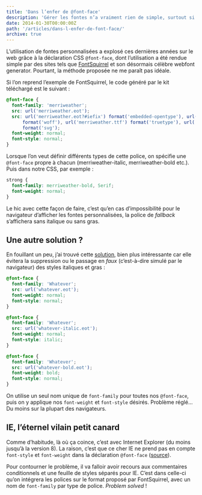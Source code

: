 ```yaml
---
title: 'Dans l’enfer de @font-face'
description: 'Gérer les fontes n’a vraiment rien de simple, surtout si on supporte IE8.'
date: 2014-01-30T00:00:00Z
path: '/articles/dans-l-enfer-de-font-face/'
archive: true
---
```


L’utilisation de fontes personnalisées a explosé ces dernières années sur le web grâce à la déclaration CSS `@font-face`, dont l’utilisation a été rendue simple par des sites tels que [FontSquirrel](http://www.fontsquirrel.com/) et son désormais célèbre webfont generator. Pourtant, la méthode proposée ne me paraît pas idéale.

Si l’on reprend l’exemple de FontSquirrel, le code généré par le kit téléchargé est le suivant :

```css
@font-face {
  font-family: 'merriweather';
  src: url('merriweather.eot');
  src: url('merriweather.eot?#iefix') format('embedded-opentype'), url('merriweather.woff')
      format('woff'), url('merriweather.ttf') format('truetype'), url('merriweather.svg#merriweatherheavy')
      format('svg');
  font-weight: normal;
  font-style: normal;
}
```

Lorsque l’on veut définir différents types de cette police, on spécifie une `@font-face` propre à chacun (merriweather-italic, merriweather-bold etc.). Puis dans notre CSS, par exemple :

```css
strong {
  font-family: merriweather-bold, Serif;
  font-weight: normal;
}
```

Le hic avec cette façon de faire, c’est qu’en cas d’impossibilité pour le navigateur d’afficher les fontes personnalisées, la police de _fallback_ s’affichera sans italique ou sans gras.

## Une autre solution ?

En fouillant un peu, j’ai trouvé cette [solution](http://www.metaltoad.com/blog/how-use-font-face-avoid-faux-italic-and-bold-browser-styles), bien plus intéressante car elle évitera la suppression ou le passage en _faux_ (c’est-à-dire simulé par le navigateur) des styles italiques et gras :

```css
@font-face {
  font-family: 'Whatever';
  src: url('whatever.eot');
  font-weight: normal;
  font-style: normal;
}

@font-face {
  font-family: 'Whatever';
  src: url('whatever-italic.eot');
  font-weight: normal;
  font-style: italic;
}

@font-face {
  font-family: 'Whatever';
  src: url('whatever-bold.eot');
  font-weight: bold;
  font-style: normal;
}
```

On utilise un seul nom unique de `font-family` pour toutes nos `@font-face`, puis on y applique nos `font-weight` et `font-style` désirés. Problème réglé… Du moins sur la plupart des navigateurs.

## IE, l’éternel vilain petit canard

Comme d’habitude, là où ça coince, c’est avec Internet Explorer (du moins jusqu’à la version 8). La raison, c’est que ce cher IE ne prend pas en compte `font-style` et `font-weight` dans la déclaration `@font-face` ([source](http://itsravenous.com/blog/banishing-faux-italic-and-faux-bold--on-css3-fonts-in-IE-8-and-below)).

Pour contourner le problème, il va falloir avoir recours aux commentaires conditionnels et une feuille de styles séparés pour IE. C’est dans celle-ci qu’on intégrera les polices sur le format proposé par FontSquirrel, avec un nom de `font-family` par type de police. _Problem solved_ !
